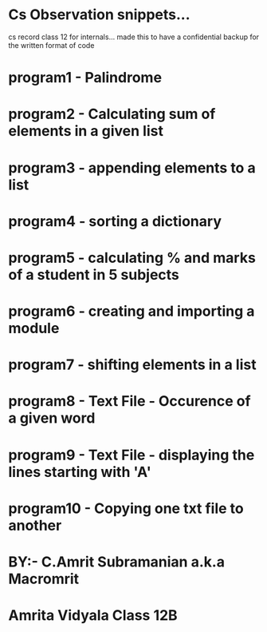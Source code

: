 # Cs Observation snippets... 

cs record class 12 for internals... made this to have a confidential backup for the written format of code

# program1   - Palindrome
# program2   - Calculating sum of elements in a given list
# program3   - appending elements to a list
# program4   - sorting a dictionary
# program5   - calculating % and marks of a student in 5 subjects
# program6   - creating and importing a module
# program7   - shifting elements in a list
# program8   - Text File - Occurence of a given word
# program9   - Text File - displaying the lines starting with 'A'
# program10  - Copying one txt file to another


# BY:- C.Amrit Subramanian a.k.a Macromrit
# Amrita Vidyala Class 12B
